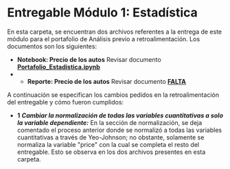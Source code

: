 # Entregable Módulo 1: Estadística
En esta carpeta, se encuentran dos archivos referentes a la entrega de este módulo para el portafolio de Análisis previo a retroalimentación. Los documentos son los siguientes: 

 * **Notebook: Precio de los autos** Revisar documento [**Portafolio_Estadistica.ipynb**](https://github.com/sofireyesm1/Portafolio_Analisis/blob/main/retro/M1_Statistics/Portafolio_Estadistica.ipynb)
 *  * **Reporte: Precio de los autos** Revisar documento [**FALTA**](FALTA)

A continuación se especifican los cambios pedidos en la retroalimentación del entregable y cómo fueron cumplidos: 

* **1** **_Cambiar la normalización de todas las variables cuantitativas a solo la variable dependiente:_** En la sección de normalización, se deja comentado el proceso anterior donde se normalizó a todas las variables cuantitativas a través de Yeo-Johnson; no obstante, solamente se normaliza la variable "price" con la cual se completa el resto del entregable. Esto se observa en los dos archivos presentes en esta carpeta.


